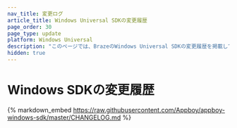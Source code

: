 ```yaml
---
nav_title: 変更ログ
article_title: Windows Universal SDKの変更履歴
page_order: 30
page_type: update
platform: Windows Universal
description: "このページでは、BrazeのWindows Universal SDKの変更履歴を掲載している。"
hidden: true
---
```


# Windows SDKの変更履歴

{% markdown_embed https://raw.githubusercontent.com/Appboy/appboy-windows-sdk/master/CHANGELOG.md %}
